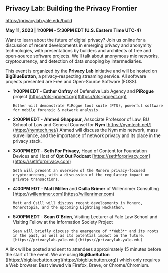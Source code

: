 ## Privacy Lab: Building the Privacy Frontier
https://privacylab.yale.edu/build

**May 11, 2023 | 1:00PM - 5:30PM EDT (U.S. Eastern Time UTC-4)**

Want to learn about the future of digital privacy? Join us online for a discussion of recent developments in emerging privacy and anonymity technologies, with presentations by builders and architects of free and open-source software projects. We'll talk about anonymous mix networks, cryptocurrency, and detection of data snooping by intermediaries.

This event is organized by the **Privacy Lab** initiative and will be hosted on **BigBlueButton**, a privacy-respecting streaming service. All software projects presented are Free and Open-Source Software (FOSS).

* **1:00PM EDT** - **Esther Onfroy** of Defensive Lab Agency and **PiRogue** project [https://pts-project.org](https://pts-project.org)

      Esther will demonstrate PiRogue tool suite (PTS), powerful software for mobile forensic & network analysis.

* **2:00PM EDT** - **Ahmed Ghappour**, Associate Professor of Law, BU School of Law and General Counsel for **Nym** [https://nymtech.net/](https://nymtech.net/)
      Ahmed will discuss the Nym mix network, mass surveillance, and the importance of network privacy and its place in the privacy stack.

* **3:00PM EDT** - **Seth For Privacy**, Head of Content for Foundation Devices and Host of **Opt Out Podcast** [https://sethforprivacy.com](https://sethforprivacy.com)

      Seth will present an overview of the Monero privacy-focused cryptocurrency, with a discussion of the regulatory impact on private transactions.

* **4:00PM EDT** - **Matt Millen** and **Csilla Brimer** of Willenrimer Consulting [https://willenrimer.com](https://willenrimer.com)

      Matt and Csill will discuss recent developments in Monero, Monerotopia, and the upcoming Lightning Hackathon.

* **5:00PM EDT** - **Sean O'Brien**, Visiting Lecturer at Yale Law School and Visiting Fellow at the Information Society Project

      Sean will briefly discuss the emergence of **Web3** and its roots in the past, as well as its potential impact on the future. [https://privacylab.yale.edu](https://privacylab.yale.edu)

A link will be posted and sent to attendees approximately 15 minutes before the start of the event. We are using **BigBlueButton** ([https://bigbluebutton.org](https://bigbluebutton.org)) which only requires a Web browser. Best viewed via Firefox, Brave, or Chrome/Chromium.
